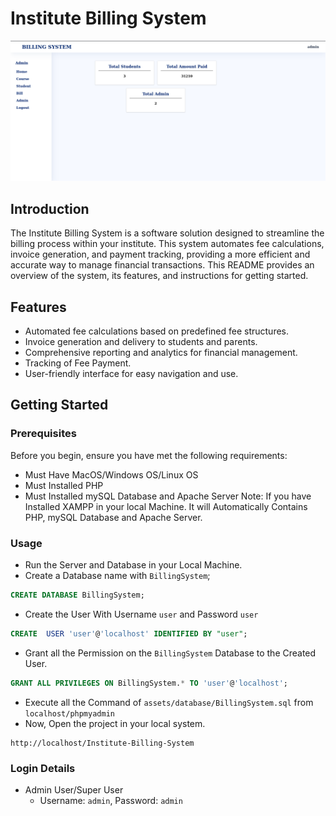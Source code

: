 # Institute Billing System
!["ScreenShot"](ScreenShot.png)
## Introduction
The Institute Billing System is a software solution designed to streamline the billing process within your institute. This system automates fee calculations, invoice generation, and payment tracking, providing a more efficient and accurate way to manage financial transactions. This README provides an overview of the system, its features, and instructions for getting started.

## Features
- Automated fee calculations based on predefined fee structures.
- Invoice generation and delivery to students and parents.
- Comprehensive reporting and analytics for financial management.
- Tracking of Fee Payment.
- User-friendly interface for easy navigation and use.

## Getting Started

### Prerequisites

Before you begin, ensure you have met the following requirements:

- Must Have MacOS/Windows OS/Linux OS
- Must Installed PHP
- Must Installed mySQL Database and Apache Server
Note: If you have Installed XAMPP in your local Machine. It will Automatically Contains PHP, mySQL Database and Apache Server.


### Usage
- Run the Server and Database in your Local Machine.
- Create a Database name with `BillingSystem`;
```sql
CREATE DATABASE BillingSystem;
```
- Create the User With Username `user` and Password `user`
```sql
CREATE  USER 'user'@'localhost' IDENTIFIED BY "user";
```
- Grant all the Permission on the  `BillingSystem` Database to the Created User.
```sql
GRANT ALL PRIVILEGES ON BillingSystem.* TO 'user'@'localhost';
```
- Execute all the Command of `assets/database/BillingSystem.sql` from `localhost/phpmyadmin`
- Now, Open the project in your local system.
```url
http://localhost/Institute-Billing-System
 ```

### Login Details
- Admin User/Super User
  - Username: `admin`,  Password: `admin`
